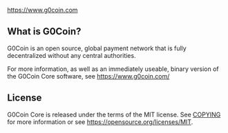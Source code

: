 https://www.g0coin.com


What is G0Coin?
----------------

G0Coin is an open source, global payment network that is fully decentralized without any central authorities.

For more information, as well as an immediately useable, binary version of
the G0Coin Core software, see https://www.g0coin.com/


License
-------

G0Coin Core is released under the terms of the MIT license. See [COPYING](COPYING) for more
information or see https://opensource.org/licenses/MIT.
